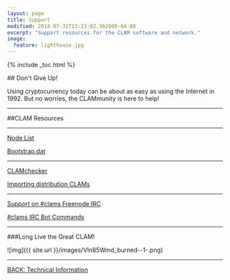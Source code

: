 ```yaml
---
layout: page
title: Support
modified: 2014-07-31T13:23:02.362000-04:00
excerpt: "Support resources for the CLAM software and network."
image:
  feature: lighthouse.jpg
---
```


{% include _toc.html %}

##<i class="fa fa-wheelchair fa-5x"></i> Don't Give Up!

Using cryptocurrency today can be about as easy as using the Internet in 1992. But no worries, the CLAMmunity is here to help!

---

##CLAM Resources

---

<a markdown="0" href="http://blocktree.io/peers/CLAM/" class="btn"><i class="fa fa-cloud"></i> Node List</a>

<a markdown="0" href="https://bitcointalk.org/index.php?topic=623147.msg9772191#msg9772191" class="btn"><i class="fa fa-cloud"></i> Bootstrap.dat</a>

---

<a markdown="0" href="http://clam.makejar.com/" class="btn"><i class="fa fa-cloud"></i> CLAMchecker</a>

<a markdown="0" href="{{ site.url }}/import" class="btn"><i class="fa fa-cloud"></i> Importing distribution CLAMs</a>

---

<a markdown="0" href="{{ site.url }}/clams-channel" class="btn"><i class="fa fa-cloud"></i> Support on #clams Freenode IRC</a>

<a markdown="0" href="{{ site.url }}/ircbot" class="btn"><i class="fa fa-cloud"></i> #clams IRC Bot Commands</a>

---

###Long Live the Great CLAM!

![img]({{ site.url }}/images/Vln85Wmd_burned--1-.png)

---

<a markdown="0" href="{{ site.url }}/technical-information" class="btn">BACK: Technical Information</a>